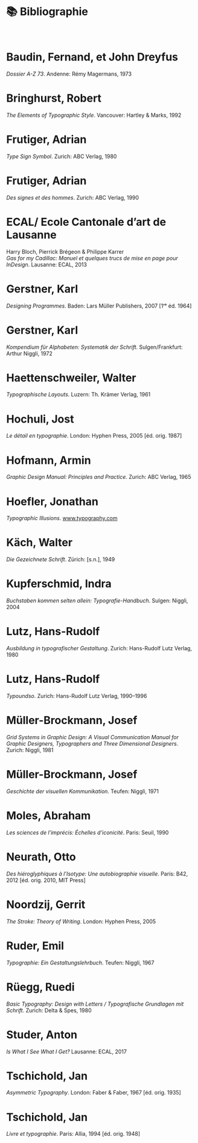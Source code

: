 # 📚 Bibliographie

&nbsp;



# Baudin, Fernand, et John Dreyfus  
*Dossier A-Z 73*. Andenne: Rémy Magermans, 1973  

# Bringhurst, Robert  
*The Elements of Typographic Style*. Vancouver: Hartley & Marks, 1992  

# Frutiger, Adrian  
*Type Sign Symbol*. Zurich: ABC Verlag, 1980  

# Frutiger, Adrian  
*Des signes et des hommes*. Zurich: ABC Verlag, 1990  

# ECAL/ Ecole Cantonale d’art de Lausanne  
Harry Bloch, Pierrick Brégeon & Philippe Karrer  
*Gas for my Cadillac: Manuel et quelques trucs de mise en page pour InDesign*. Lausanne: ECAL, 2013  

# Gerstner, Karl  
*Designing Programmes*. Baden: Lars Müller Publishers, 2007 [1ʳᵉ éd. 1964]  

# Gerstner, Karl  
*Kompendium für Alphabeten: Systematik der Schrift*. Sulgen/Frankfurt: Arthur Niggli, 1972  

# Haettenschweiler, Walter  
*Typographische Layouts*. Luzern: Th. Krämer Verlag, 1961  

# Hochuli, Jost  
*Le détail en typographie*. London: Hyphen Press, 2005 [éd. orig. 1987]  

# Hofmann, Armin  
*Graphic Design Manual: Principles and Practice*. Zurich: ABC Verlag, 1965  

# Hoefler, Jonathan  
*Typographic Illusions*. www.typography.com  

# Käch, Walter  
*Die Gezeichnete Schrift*. Zürich: [s.n.], 1949  

# Kupferschmid, Indra  
*Buchstaben kommen selten allein: Typografie-Handbuch*. Sulgen: Niggli, 2004  

# Lutz, Hans-Rudolf  
*Ausbildung in typografischer Gestaltung*. Zurich: Hans-Rudolf Lutz Verlag, 1980  

# Lutz, Hans-Rudolf  
*Typoundso*. Zurich: Hans-Rudolf Lutz Verlag, 1990–1996  

# Müller-Brockmann, Josef  
*Grid Systems in Graphic Design: A Visual Communication Manual for Graphic Designers, Typographers and Three Dimensional Designers*. Zurich: Niggli, 1981  

# Müller-Brockmann, Josef  
*Geschichte der visuellen Kommunikation*. Teufen: Niggli, 1971  

# Moles, Abraham  
*Les sciences de l’imprécis: Échelles d’iconicité*. Paris: Seuil, 1990  

# Neurath, Otto  
*Des hiéroglyphiques à l’Isotype: Une autobiographie visuelle*. Paris: B42, 2012 [éd. orig. 2010, MIT Press]  

# Noordzij, Gerrit  
*The Stroke: Theory of Writing*. London: Hyphen Press, 2005  

# Ruder, Emil  
*Typographie: Ein Gestaltungslehrbuch*. Teufen: Niggli, 1967  

# Rüegg, Ruedi  
*Basic Typography: Design with Letters / Typografische Grundlagen mit Schrift*. Zurich: Delta & Spes, 1980  

# Studer, Anton  
*Is What I See What I Get?* Lausanne: ECAL, 2017  

# Tschichold, Jan  
*Asymmetric Typography*. London: Faber & Faber, 1967 [éd. orig. 1935]  

# Tschichold, Jan  
*Livre et typographie*. Paris: Allia, 1994 [éd. orig. 1948]  


<!--

Fernand Baudin et John Dreyfus, *Dossier A-Z 73*, Andenne: Rémy Magermans, 1973  
Robert Bringhurst, *The Elements of Typographic Style*, Vancouver: Hartley & Marks, 1992  
Adrian Frutiger, *Type Sign Symbol*, Zurich: ABC Verlag, 1980  
Adrian Frutiger, *Des signes et des hommes*, Zurich: ABC Verlag, 1990  
ECAL/ Ecole Cantonale d’art de Lausanne, Harry Bloch, Pierrick Brégeon & Philippe Karrer, *Gas for my Cadillac: Manuel et quelques trucs de mise en page pour InDesign*, Lausanne: ECAL, 2013  
Karl Gerstner, *Designing Programmes*, Baden: Lars Müller Publishers, 2007 [1ʳᵉ éd. 1964]  
Karl Gerstner, *Kompendium für Alphabeten: Systematik der Schrift*, Sulgen/Frankfurt: Arthur Niggli, 1972  
Walter Haettenschweiler, *Typographische Layouts*, Luzern: Th. Krämer Verlag, 1961  
Jost Hochuli, *Le détail en typographie*, London: Hyphen Press, 2005 [éd. orig. 1987]  
Armin Hofmann, *Graphic Design Manual: Principles and Practice*, Zurich: ABC Verlag, 1965  
Jonathan Hoefler, *Typographic Illusions*, www.typography.com  
Walter Käch, *Die Gezeichnete Schrift*, Zürich: [s.n.], 1949  
Indra Kupferschmid, *Buchstaben kommen selten allein: Typografie-Handbuch*, Sulgen: Niggli, 2004  
Hans-Rudolf Lutz, *Ausbildung in typografischer Gestaltung*, Zurich: Hans-Rudolf Lutz Verlag, 1980  
Hans-Rudolf Lutz, *Typoundso*, Zurich: Hans-Rudolf Lutz Verlag, 1990–1996  
Josef Müller-Brockmann, *Grid Systems in Graphic Design: A Visual Communication Manual for Graphic Designers, Typographers and Three Dimensional Designers*, Zurich: Niggli, 1981  
Josef Müller-Brockmann, *Geschichte der visuellen Kommunikation*, Teufen: Niggli, 1971  
Abraham Moles, *Les sciences de l’imprécis: Échelles d’iconicité*, Paris: Seuil, 1990  
Otto Neurath, *Des hiéroglyphiques à l’Isotype: Une autobiographie visuelle*, Paris: B42, 2012 [éd. orig. 2010, MIT Press]  
Gerrit Noordzij, *The Stroke: Theory of Writing*, London: Hyphen Press, 2005  
Emil Ruder, *Typographie: Ein Gestaltungslehrbuch*, Teufen: Niggli, 1967  
Ruedi Rüegg, *Basic Typography: Design with Letters / Typografische Grundlagen mit Schrift*, Zurich: Delta & Spes, 1980  
Anton Studer, *Is What I See What I Get?*, Lausanne: ECAL, 2017  
François Rappo, *Checklist — micro-typographie*, Lausanne: ECAL, 2009  
Jan Tschichold, *Asymmetric Typography*, London: Faber & Faber, 1967 [éd. orig. 1935]  
Jan Tschichold, *Livre et typographie*, Paris: Allia, 1994 [éd. orig. 1948]


-->